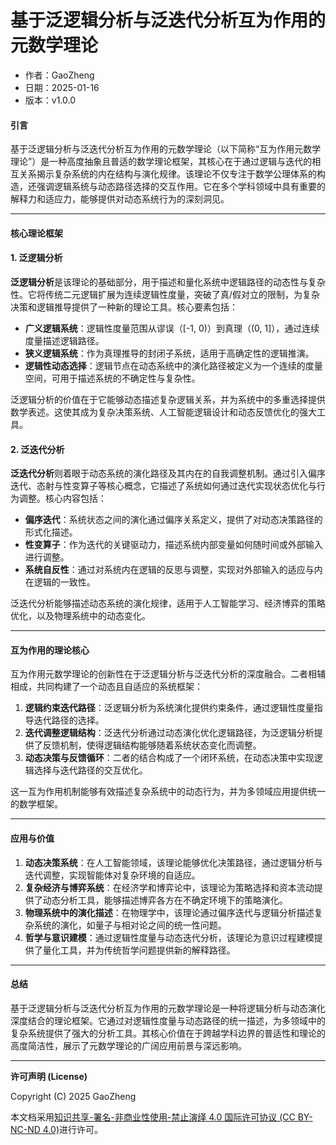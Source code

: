 # **基于泛逻辑分析与泛迭代分析互为作用的元数学理论**

- 作者：GaoZheng
- 日期：2025-01-16
- 版本：v1.0.0

#### 引言
基于泛逻辑分析与泛迭代分析互为作用的元数学理论（以下简称“互为作用元数学理论”）是一种高度抽象且普适的数学理论框架，其核心在于通过逻辑与迭代的相互关系揭示复杂系统的内在结构与演化规律。该理论不仅专注于数学公理体系的构造，还强调逻辑系统与动态路径选择的交互作用。它在多个学科领域中具有重要的解释力和适应力，能够提供对动态系统行为的深刻洞见。

---

#### 核心理论框架

#### 1. 泛逻辑分析
**泛逻辑分析**是该理论的基础部分，用于描述和量化系统中逻辑路径的动态性与复杂性。它将传统二元逻辑扩展为连续逻辑性度量，突破了真/假对立的限制，为复杂决策和逻辑推导提供了一种新的理论工具。核心要素包括：
- **广义逻辑系统**：逻辑性度量范围从谬误（[-1, 0)）到真理（(0, 1]），通过连续度量描述逻辑路径。
- **狭义逻辑系统**：作为真理推导的封闭子系统，适用于高确定性的逻辑推演。
- **逻辑性动态选择**：逻辑节点在动态系统中的演化路径被定义为一个连续的度量空间，可用于描述系统的不确定性与复杂性。

泛逻辑分析的价值在于它能够动态描述复杂逻辑关系，并为系统中的多重选择提供数学表述。这使其成为复杂决策系统、人工智能逻辑设计和动态反馈优化的强大工具。

#### 2. 泛迭代分析
**泛迭代分析**则着眼于动态系统的演化路径及其内在的自我调整机制。通过引入偏序迭代、态射与性变算子等核心概念，它描述了系统如何通过迭代实现状态优化与行为调整。核心内容包括：
- **偏序迭代**：系统状态之间的演化通过偏序关系定义，提供了对动态决策路径的形式化描述。
- **性变算子**：作为迭代的关键驱动力，描述系统内部变量如何随时间或外部输入进行调整。
- **系统自反性**：通过对系统内在逻辑的反思与调整，实现对外部输入的适应与内在逻辑的一致性。

泛迭代分析能够描述动态系统的演化规律，适用于人工智能学习、经济博弈的策略优化，以及物理系统中的动态变化。

---

#### 互为作用的理论核心

互为作用元数学理论的创新性在于泛逻辑分析与泛迭代分析的深度融合。二者相辅相成，共同构建了一个动态且自适应的系统框架：
1. **逻辑约束迭代路径**：泛逻辑分析为系统演化提供约束条件，通过逻辑性度量指导迭代路径的选择。
2. **迭代调整逻辑结构**：泛迭代分析通过动态演化优化逻辑路径，为泛逻辑分析提供了反馈机制，使得逻辑结构能够随着系统状态变化而调整。
3. **动态决策与反馈循环**：二者的结合构成了一个闭环系统，在动态决策中实现逻辑选择与迭代路径的交互优化。

这一互为作用机制能够有效描述复杂系统中的动态行为，并为多领域应用提供统一的数学框架。

---

#### 应用与价值

1. **动态决策系统**：在人工智能领域，该理论能够优化决策路径，通过逻辑分析与迭代调整，实现智能体对复杂环境的自适应。
2. **复杂经济与博弈系统**：在经济学和博弈论中，该理论为策略选择和资本流动提供了动态分析工具，能够描述博弈各方在不确定环境下的策略演化。
3. **物理系统中的演化描述**：在物理学中，该理论通过偏序迭代与逻辑分析描述复杂系统的演化，如量子与相对论之间的统一性问题。
4. **哲学与意识建模**：通过逻辑性度量与动态迭代分析，该理论为意识过程建模提供了量化工具，并为传统哲学问题提供新的解释路径。

---

#### 总结

基于泛逻辑分析与泛迭代分析互为作用的元数学理论是一种将逻辑分析与动态演化深度结合的理论框架。它通过对逻辑性度量与动态路径的统一描述，为多领域中的复杂系统提供了强大的分析工具。其核心价值在于跨越学科边界的普适性和理论的高度简洁性，展示了元数学理论的广阔应用前景与深远影响。

---

**许可声明 (License)**

Copyright (C) 2025 GaoZheng 

本文档采用[知识共享-署名-非商业性使用-禁止演绎 4.0 国际许可协议 (CC BY-NC-ND 4.0)](https://creativecommons.org/licenses/by-nc-nd/4.0/deed.zh-Hans)进行许可。
